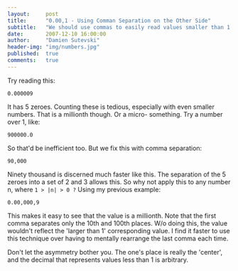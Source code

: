 ```yaml
---
layout:     post
title:      "0.00,1 - Using Comman Separation on the Other Side"
subtitle:   "We should use commas to easily read values smaller than 1. That's it. This is not a good blog post."
date:       2007-12-10 16:00:00
author:     "Damien Sutevski"
header-img: "img/numbers.jpg"
published:  true
comments:   true
---
```


Try reading this:

```
0.000009
```

It has 5 zeroes. Counting these is tedious, especially with even smaller numbers. That is a millionth though. Or a micro- something. Try a number over 1, like:

```
900000.0
```

So that'd be inefficient too. But we fix this with comma separation:

```
90,000
```

Ninety thousand is discerned much faster like this. The separation of the 5 zeroes into a set of 2 and 3 allows this. So why not apply this to any number n, where `1 > |n| > 0 ?` Using my previous example:

```
0.00,000,9
```

This makes it easy to see that the value is a millionth. Note that the first comma separates only the 10th and 100th places. W/o doing this, the value wouldn't reflect the 'larger than 1' corresponding value. I find it faster to use this technique over having to mentally rearrange the last comma each time.

Don't let the asymmetry bother you. The one's place is really the 'center', and the decimal that represents values less than 1 is arbitrary.
